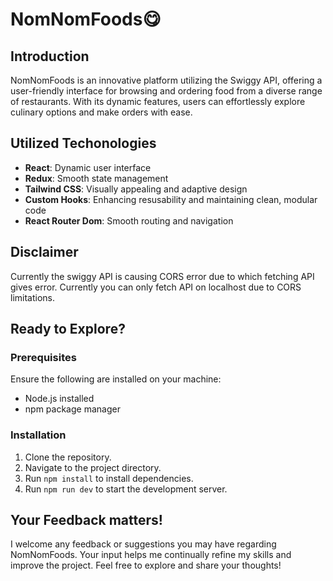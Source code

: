 # NomNomFoods😋

## Introduction
NomNomFoods is an innovative platform utilizing the Swiggy API, offering a user-friendly interface for browsing and ordering food from a diverse range of restaurants. With its dynamic features, users can effortlessly explore culinary options and make orders with ease.

## Utilized Techonologies
- **React**: Dynamic user interface
- **Redux**: Smooth state management
- **Tailwind CSS**: Visually appealing and adaptive design
- **Custom Hooks**: Enhancing resusability and maintaining clean, modular code
- **React Router Dom**: Smooth routing and navigation

## Disclaimer
Currently the swiggy API is causing CORS error due to which fetching API gives error. Currently you can only fetch API on localhost due to CORS limitations.

## Ready to Explore?
### Prerequisites
Ensure the following are installed on your machine:

- Node.js installed
- npm package manager

### Installation

1. Clone the repository.
2. Navigate to the project directory.
3. Run `npm install` to install dependencies.
4. Run `npm run dev` to start the development server.

## Your Feedback matters!
I welcome any feedback or suggestions you may have regarding NomNomFoods. Your input helps me continually refine my skills and improve the project. Feel free to explore and share your thoughts!

